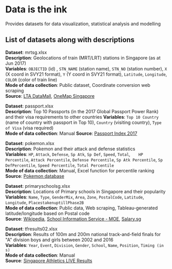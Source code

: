 # Data is the ink

Provides datasets for data visualization, statistical analysis and modelling


List of datasets along with descriptions
---

**Dataset**: mrtsg.xlsx  
**Description**: Geolocations of train (MRT/LRT) stations in Singapore (as at Jun 2017)  
**Variables**: `OBJECTID` (id) , `STN_NAME` (station name), `STN_NO` (station number), `X` (X coord in SVY21 format), `Y` (Y coord in SVY21 format), `Latitude`, `Longitude`, `COLOR` (color of train line)    
**Mode of data collection**: Public dataset, Coordinate conversion web scraping  
**Source**: [LTA DataMall](https://www.mytransport.sg/content/mytransport/home/dataMall.html), [OneMap Singapore](https://docs.onemap.sg/#3414-svy21-to-3857)  

**Dataset**: passport.xlsx  
**Description**: Top 10 Passports (in the 2017 Global Passport Power Rank) and their visa requirements to other countries 
**Variables**: `Top 10 Country` (name of country with passport in Top 10), `Country` (visiting country), `Type of Visa` (visa required)  
**Mode of data collection**: Manual
**Source**: [Passport Index 2017](https://www.passportindex.org/comparebyPassport.php)

**Dataset**: pokemon.xlsx  
**Description**: Pokemon and their attack and defense statistics  
**Variables**: `HP`, `Attack`, `Defense`, `Sp Atk`, `Sp Def`, `Speed`, `Total`, `	HP Percentile`, `Attack Percentile`,  `Defense Percentile`, `Sp Atk Percentile`, `Sp DefPercentile`, `Speed Percentile`, `Total Percentile`  
**Mode of data collection**: Manual, Excel function for percentile ranking  
**Source**: [Pokemon database](https://pokemondb.net/pokedex/all)  

**Dataset**: primaryschoolsg.xlsx  
**Description**: Locations of Primary schools in Singapore and their popularity  
**Variables**: `Name`, `Type`, `GenderMix`, `Area`, `Zone`, `PostalCode`, `Latitude`, `Longitude`, `PlacestakenuptillPhase2B`  
**Mode of data collection**: Public data, Web scraping, Tableau-generated latitude/longitude based on Postal code  
**Source**: [Wikipedia](https://en.wikipedia.org/wiki/Primary_schools_in_Singapore), [School Information Service - MOE](http://sis.moe.gov.sg/SchoolDirectory.aspx), [Salary.sg](http://www.salary.sg/2017/best-primary-schools-2017/)  

**Dataset**: tfresults02.xlsx  
**Description**: Results of 100m and 200m national track-and-field finals for "A" division boys and girls between 2002 and 2016    
**Variables**: `Year`, `Event`, `Division`, `Gender`, `School`, `Name`, `Position`, `Timing (in s)`  
**Mode of data collection**: Manual  
**Source**: [Singapore Athletics LIVE Results](https://tnf.sg/)  

